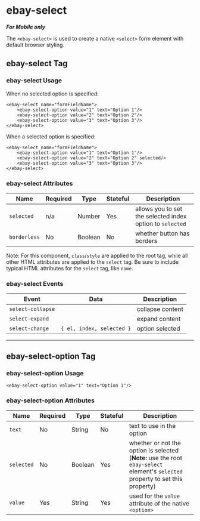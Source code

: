 # ebay-select

_**For Mobile only**_

The `<ebay-select>` is used to create a native `<select>` form element with default browser styling.

## ebay-select Tag

### ebay-select Usage

When no selected option is specified:

```marko
<ebay-select name="formFieldName">
    <ebay-select-option value="1" text="Option 1"/>
    <ebay-select-option value="2" text="Option 2"/>
    <ebay-select-option value="3" text="Option 3"/>
</ebay-select>
```

When a selected option is specified:

```marko
<ebay-select name="formFieldName">
    <ebay-select-option value="1" text="Option 1"/>
    <ebay-select-option value="2" text="Option 2" selected/>
    <ebay-select-option value="3" text="Option 3"/>
</ebay-select>
```

### ebay-select Attributes

Name | Required | Type | Stateful | Description
--- | --- | --- | --- | ---
`selected` | n/a | Number | Yes | allows you to set the selected index option to `selected`
`borderless` | No | Boolean | No | whether button has borders

Note: For this component, `class`/`style` are applied to the root tag, while all other HTML attributes are applied to the `select` tag. Be sure to include typical HTML attributes for the `select` tag, like `name`.

### ebay-select Events

Event | Data |  Description
--- | --- | ---
`select-collapse` | | collapse content
`select-expand` | | expand content
`select-change` | `{ el, index, selected }` | option selected
---

## ebay-select-option Tag

### ebay-select-option Usage

```marko
<ebay-select-option value="1" text="Option 1"/>
```

### ebay-select-option Attributes

Name | Required | Type | Stateful | Description
--- | --- | --- | --- | ---
`text` | No | String | No | text to use in the option
`selected` | No | Boolean | Yes | whether or not the option is selected (**Note:** use the root `ebay-select` element's `selected` property to set this property)
`value` | Yes | String | Yes | used for the `value` attribute of the native `<option>`
